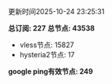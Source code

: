 更新时间2025-10-24 23:25:31

**总订阅: 227**
**总节点: 43538**
- vless节点: 15827
- hysteria2节点: 17

**google ping有效节点: 249**
